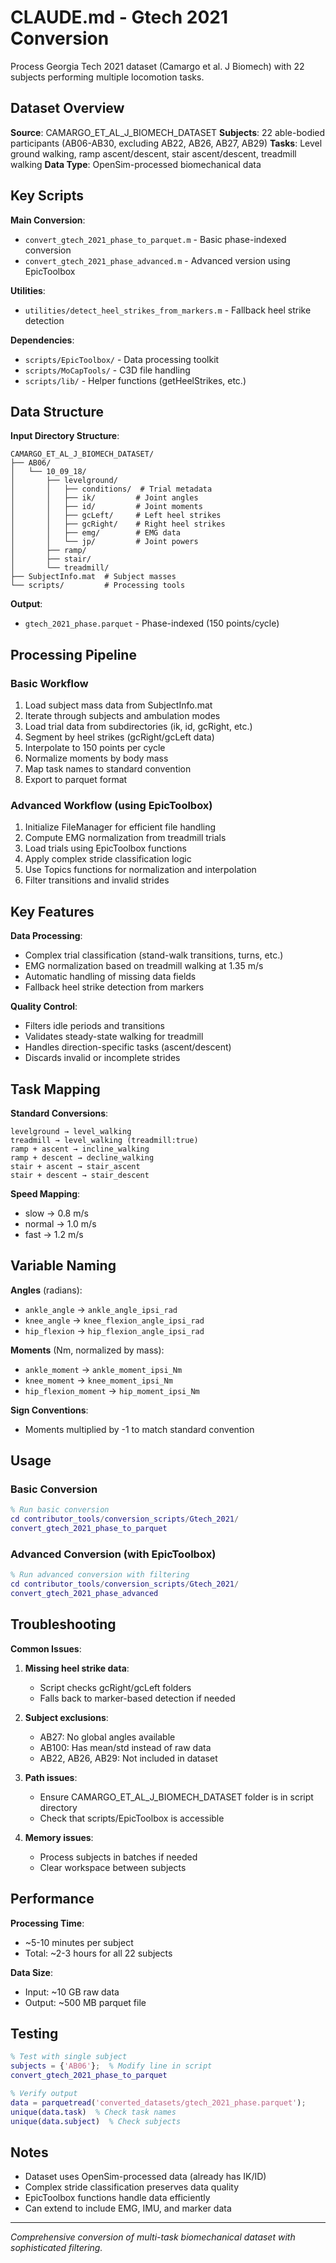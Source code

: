 # CLAUDE.md - Gtech 2021 Conversion

Process Georgia Tech 2021 dataset (Camargo et al. J Biomech) with 22 subjects performing multiple locomotion tasks.

## Dataset Overview

**Source**: CAMARGO_ET_AL_J_BIOMECH_DATASET
**Subjects**: 22 able-bodied participants (AB06-AB30, excluding AB22, AB26, AB27, AB29)
**Tasks**: Level ground walking, ramp ascent/descent, stair ascent/descent, treadmill walking
**Data Type**: OpenSim-processed biomechanical data

## Key Scripts

**Main Conversion**:
- `convert_gtech_2021_phase_to_parquet.m` - Basic phase-indexed conversion
- `convert_gtech_2021_phase_advanced.m` - Advanced version using EpicToolbox

**Utilities**:
- `utilities/detect_heel_strikes_from_markers.m` - Fallback heel strike detection

**Dependencies**:
- `scripts/EpicToolbox/` - Data processing toolkit
- `scripts/MoCapTools/` - C3D file handling
- `scripts/lib/` - Helper functions (getHeelStrikes, etc.)

## Data Structure

**Input Directory Structure**:
```
CAMARGO_ET_AL_J_BIOMECH_DATASET/
├── AB06/
│   └── 10_09_18/
│       ├── levelground/
│       │   ├── conditions/  # Trial metadata
│       │   ├── ik/         # Joint angles
│       │   ├── id/         # Joint moments
│       │   ├── gcLeft/     # Left heel strikes
│       │   ├── gcRight/    # Right heel strikes
│       │   ├── emg/        # EMG data
│       │   └── jp/         # Joint powers
│       ├── ramp/
│       ├── stair/
│       └── treadmill/
├── SubjectInfo.mat  # Subject masses
└── scripts/         # Processing tools
```

**Output**:
- `gtech_2021_phase.parquet` - Phase-indexed (150 points/cycle)

## Processing Pipeline

### Basic Workflow
1. Load subject mass data from SubjectInfo.mat
2. Iterate through subjects and ambulation modes
3. Load trial data from subdirectories (ik, id, gcRight, etc.)
4. Segment by heel strikes (gcRight/gcLeft data)
5. Interpolate to 150 points per cycle
6. Normalize moments by body mass
7. Map task names to standard convention
8. Export to parquet format

### Advanced Workflow (using EpicToolbox)
1. Initialize FileManager for efficient file handling
2. Compute EMG normalization from treadmill trials
3. Load trials using EpicToolbox functions
4. Apply complex stride classification logic
5. Use Topics functions for normalization and interpolation
6. Filter transitions and invalid strides

## Key Features

**Data Processing**:
- Complex trial classification (stand-walk transitions, turns, etc.)
- EMG normalization based on treadmill walking at 1.35 m/s
- Automatic handling of missing data fields
- Fallback heel strike detection from markers

**Quality Control**:
- Filters idle periods and transitions
- Validates steady-state walking for treadmill
- Handles direction-specific tasks (ascent/descent)
- Discards invalid or incomplete strides

## Task Mapping

**Standard Conversions**:
```
levelground → level_walking
treadmill → level_walking (treadmill:true)
ramp + ascent → incline_walking  
ramp + descent → decline_walking
stair + ascent → stair_ascent
stair + descent → stair_descent
```

**Speed Mapping**:
- slow → 0.8 m/s
- normal → 1.0 m/s  
- fast → 1.2 m/s

## Variable Naming

**Angles** (radians):
- `ankle_angle` → `ankle_angle_ipsi_rad`
- `knee_angle` → `knee_flexion_angle_ipsi_rad`
- `hip_flexion` → `hip_flexion_angle_ipsi_rad`

**Moments** (Nm, normalized by mass):
- `ankle_moment` → `ankle_moment_ipsi_Nm`
- `knee_moment` → `knee_moment_ipsi_Nm`
- `hip_flexion_moment` → `hip_moment_ipsi_Nm`

**Sign Conventions**:
- Moments multiplied by -1 to match standard convention

## Usage

### Basic Conversion
```matlab
% Run basic conversion
cd contributor_tools/conversion_scripts/Gtech_2021/
convert_gtech_2021_phase_to_parquet
```

### Advanced Conversion (with EpicToolbox)
```matlab
% Run advanced conversion with filtering
cd contributor_tools/conversion_scripts/Gtech_2021/
convert_gtech_2021_phase_advanced
```

## Troubleshooting

**Common Issues**:

1. **Missing heel strike data**:
   - Script checks gcRight/gcLeft folders
   - Falls back to marker-based detection if needed

2. **Subject exclusions**:
   - AB27: No global angles available
   - AB100: Has mean/std instead of raw data
   - AB22, AB26, AB29: Not included in dataset

3. **Path issues**:
   - Ensure CAMARGO_ET_AL_J_BIOMECH_DATASET folder is in script directory
   - Check that scripts/EpicToolbox is accessible

4. **Memory issues**:
   - Process subjects in batches if needed
   - Clear workspace between subjects

## Performance

**Processing Time**:
- ~5-10 minutes per subject
- Total: ~2-3 hours for all 22 subjects

**Data Size**:
- Input: ~10 GB raw data
- Output: ~500 MB parquet file

## Testing

```matlab
% Test with single subject
subjects = {'AB06'};  % Modify line in script
convert_gtech_2021_phase_to_parquet

% Verify output
data = parquetread('converted_datasets/gtech_2021_phase.parquet');
unique(data.task)  % Check task names
unique(data.subject)  % Check subjects
```

## Notes

- Dataset uses OpenSim-processed data (already has IK/ID)
- Complex stride classification preserves data quality
- EpicToolbox functions handle data efficiently
- Can extend to include EMG, IMU, and marker data

---

*Comprehensive conversion of multi-task biomechanical dataset with sophisticated filtering.*
